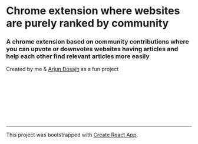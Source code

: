 # Chrome extension where websites are purely ranked by community

### A chrome extension based on community contributions where you can upvote or downvotes websites having articles and help each other find relevant articles more easily






Created by me & <a href=" https://www.github.com/arjundosajh" target="_blank">Arjun Dosajh</a> as a fun project 





<br><br><br><br><br><br><br>

--------------------
This project was bootstrapped with [Create React App](https://github.com/facebook/create-react-app).



